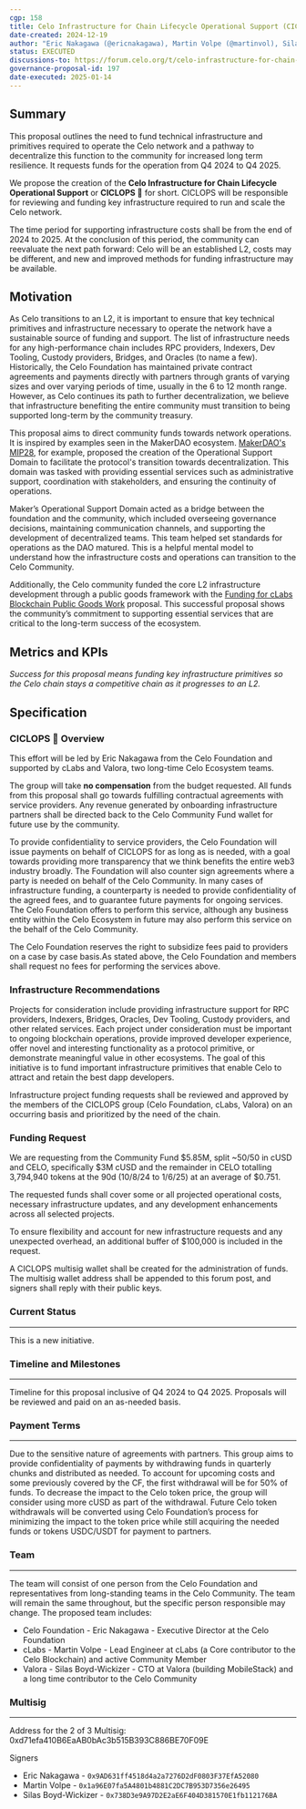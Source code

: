 ```yaml
---
cgp: 158
title: Celo Infrastructure for Chain Lifecycle Operational Support (CICLOPS)
date-created: 2024-12-19
author: "Eric Nakagawa (@ericnakagawa), Martin Volpe (@martinvol), Silas Boyd-Wickizer (@silas)" 
status: EXECUTED 
discussions-to: https://forum.celo.org/t/celo-infrastructure-for-chain-lifecycle-operational-support-ciclops
governance-proposal-id: 197
date-executed: 2025-01-14
---  
```



## Summary


This proposal outlines the need to fund technical infrastructure and primitives required to operate the Celo network and a pathway to decentralize this function to the community for increased long term resilience. It requests funds for the operation from Q4 2024 to Q4 2025.


We propose the creation of the **Celo Infrastructure for Chain Lifecycle Operational Support** or **CICLOPS 🧿** for short. CICLOPS will be responsible for reviewing and funding key infrastructure required to run and scale the Celo network.


The time period for supporting infrastructure costs shall be from the end of 2024 to 2025. At the conclusion of this period, the community can reevaluate the next path forward: Celo will be an established L2, costs may be different, and new and improved methods for funding infrastructure may be available.


## Motivation


As Celo transitions to an L2, it is important to ensure that key technical primitives and infrastructure necessary to operate the network have a sustainable source of funding and support. The list of infrastructure needs for any high-performance chain includes RPC providers, Indexers, Dev Tooling, Custody providers, Bridges, and Oracles (to name a few). Historically, the Celo Foundation has maintained private contract agreements and payments directly with partners through grants of varying sizes and over varying periods of time, usually in the 6 to 12 month range. However, as Celo continues its path to further decentralization, we believe that infrastructure benefiting the entire community must transition to being supported long-term by the community treasury.


This proposal aims to direct community funds towards network operations. It is inspired by examples seen in the MakerDAO ecosystem. [MakerDAO's MIP28](https://mips.makerdao.com/mips/details/MIP28#sentence-summary), for example, proposed the creation of the Operational Support Domain to facilitate the protocol's transition towards decentralization. This domain was tasked with providing essential services such as administrative support, coordination with stakeholders, and ensuring the continuity of operations. 


Maker’s Operational Support Domain acted as a bridge between the foundation and the community, which included overseeing governance decisions, maintaining communication channels, and supporting the development of decentralized teams. This team helped set standards for operations as the DAO matured. This is a helpful mental model to understand how the infrastructure costs and operations can transition to the Celo Community.


Additionally, the Celo community funded the core L2 infrastructure development through a public goods framework with the [Funding for cLabs Blockchain Public Goods Work](https://forum.celo.org/t/funding-for-clabs-blockchain-public-goods-work/6569) proposal. This successful proposal shows the community’s commitment to supporting essential services that are critical to the long-term success of the ecosystem.


## Metrics and KPIs


_Success for this proposal means funding key infrastructure primitives so the Celo chain stays a competitive chain as it progresses to an L2._


## Specification


### CICLOPS 🧿 Overview


This effort will be led by Eric Nakagawa from the Celo Foundation and supported by cLabs and Valora, two long-time Celo Ecosystem teams. 


The group will take **no compensation** from the budget requested. All funds from this proposal shall go towards fulfilling contractual agreements with service providers. Any revenue generated by onboarding infrastructure partners shall be directed back to the Celo Community Fund wallet for future use by the community.


To provide confidentiality to service providers, the Celo Foundation will issue payments on behalf of CICLOPS for as long as is needed, with a goal towards providing more transparency that we think benefits the entire web3 industry broadly. The Foundation will also counter sign agreements where a party is needed on behalf of the Celo Community. In many cases of infrastructure funding, a counterparty is needed to provide confidentiality of the agreed fees, and to guarantee future payments for ongoing services. The Celo Foundation offers to perform this service, although any business entity within the Celo Ecosystem in future may also perform this service on the behalf of the Celo Community.


The Celo Foundation reserves the right to subsidize fees paid to providers on a case by case basis.As stated above, the Celo Foundation and members shall request no fees for performing the services above.


### Infrastructure Recommendations


Projects for consideration include providing infrastructure support for RPC providers, Indexers, Bridges, Oracles, Dev Tooling, Custody providers, and other related services. Each project under consideration must be important to ongoing blockchain operations, provide improved developer experience, offer novel and interesting functionality as a protocol primitive, or demonstrate meaningful value in other ecosystems. The goal of this initiative is to fund important infrastructure primitives that enable Celo to attract and retain the best dapp developers.


Infrastructure project funding requests shall be reviewed and approved by the members of the CICLOPS group (Celo Foundation, cLabs, Valora) on an occurring basis and prioritized by the need of the chain.


### Funding Request 


We are requesting from the Community Fund $5.85M, split ~50/50 in cUSD and CELO, specifically $3M cUSD and the remainder in CELO totalling 3,794,940 tokens at the 90d (10/8/24 to 1/6/25) at an average of $0.751.


The requested funds shall cover some or all projected operational costs, necessary infrastructure updates, and any development enhancements across all selected projects.


To ensure flexibility and account for new infrastructure requests and any unexpected overhead, an additional buffer of $100,000 is included in the request.


A CICLOPS multisig wallet shall be created for the administration of funds. The multisig wallet address shall be appended to this forum post, and signers shall reply with their public keys.


### Current Status
------------------


This is a new initiative.


### Timeline and Milestones
---------------------------


Timeline for this proposal inclusive of Q4 2024 to Q4 2025. Proposals will be reviewed and paid on an as-needed basis. 


### Payment Terms
-----------------


Due to the sensitive nature of agreements with partners. This group aims to provide confidentiality of payments by withdrawing funds in quarterly chunks and distributed as needed. To account for upcoming costs and some previously covered by the CF, the first withdrawal will be for 50% of funds. To decrease the impact to the Celo token price, the group will consider using more cUSD as part of the withdrawal. Future Celo token withdrawals will be converted using Celo Foundation’s process for minimizing the impact to the token price while still acquiring the needed funds or tokens USDC/USDT for payment to partners.


### Team
--------


The team will consist of one person from the Celo Foundation and representatives from long-standing teams in the Celo Community. The team will remain the same throughout, but the specific person responsible may change. The proposed team includes:


*   Celo Foundation - Eric Nakagawa - Executive Director at the Celo Foundation
*   cLabs - Martin Volpe - Lead Engineer at cLabs (a Core contributor to the Celo Blockchain) and active Community Member
*   Valora - Silas Boyd-Wickizer - CTO at Valora (building MobileStack) and a long time contributor to the Celo Community

### Multisig
--------
Address for the 2 of 3 Multisig: 0xd71efa410B6EaAB0bAc3b515B393C886BE70F09E

Signers
*   Eric Nakagawa - `0x9AD631ff4518d4a2a7276D2dF0803F37EfA52080`
*   Martin Volpe - `0x1a96E07fa5A4801b4881C2DC7B953D7356e26495`
*   Silas Boyd-Wickizer - `0x738D3e9A97D2E2aE6F404D381570E1fb112176BA`
